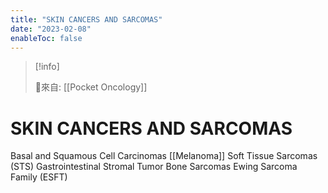 ```yaml
---
title: "SKIN CANCERS AND SARCOMAS"
date: "2023-02-08"
enableToc: false
---
```


> [!info] 
> 
> 🌱來自: [[Pocket Oncology]]

# SKIN CANCERS AND SARCOMAS
Basal and Squamous Cell Carcinomas
[[Melanoma]]
Soft Tissue Sarcomas (STS)
Gastrointestinal Stromal Tumor
Bone Sarcomas
Ewing Sarcoma Family (ESFT)
